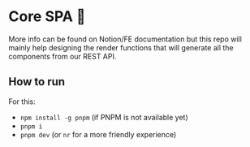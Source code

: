 # Core SPA 🚀

More info can be found on Notion/FE documentation but this repo will mainly help designing the render functions that will generate all the components from our REST API.

## How to run

For this:
- `npm install -g pnpm` (if PNPM is not available yet)
- `pnpm i`
- `pnpm dev` (or `nr` for a more friendly experience)
